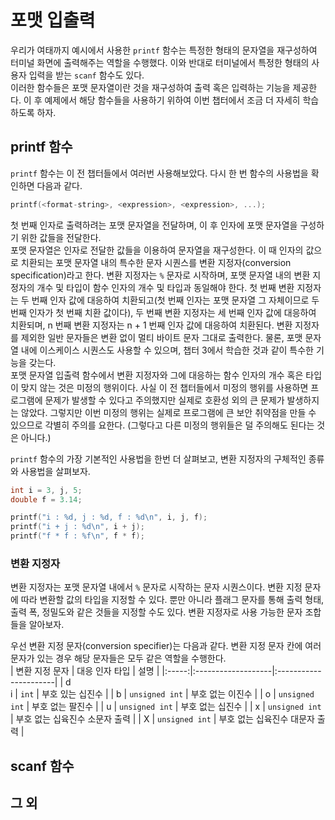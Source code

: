 # 포맷 입출력

우리가 여태까지 예시에서 사용한 ```printf``` 함수는 특정한 형태의 문자열을 재구성하여 터미널 화면에 출력해주는 역할을 수행했다. 이와 반대로 터미널에서 특정한 형태의 사용자 입력을 받는 ```scanf``` 함수도 있다.  
이러한 함수들은 포맷 문자열이란 것을 재구성하여 출력 혹은 입력하는 기능을 제공한다. 이 후 예제에서 해당 함수들을 사용하기 위하여 이번 챕터에서 조금 더 자세히 학습하도록 하자.  

## printf 함수

```printf``` 함수는 이 전 챕터들에서 여러번 사용해보았다. 다시 한 번 함수의 사용법을 확인하면 다음과 같다.  

```c
printf(<format-string>, <expression>, <expression>, ...);
```

첫 번째 인자로 출력하려는 포맷 문자열을 전달하며, 이 후 인자에 포맷 문자열을 구성하기 위한 값들을 전달한다.  
포맷 문자열은 인자로 전달한 값들을 이용하여 문자열을 재구성한다. 이 때 인자의 값으로 치환되는 포맷 문자열 내의 특수한 문자 시퀀스를 변환 지정자(conversion specification)라고 한다. 변환 지정자는 ```%``` 문자로 시작하며, 포맷 문자열 내의 변환 지정자의 개수 및 타입이 함수 인자의 개수 및 타입과 동일해야 한다. 첫 번째 변환 지정자는 두 번째 인자 값에 대응하여 치환되고(첫 번째 인자는 포맷 문자열 그 자체이므로 두 번째 인자가 첫 번째 치환 값이다), 두 번째 변환 지정자는 세 번째 인자 값에 대응하여 치환되며, n 번째 변환 지정자는 n + 1 번째 인자 값에 대응하여 치환된다. 변환 지정자를 제외한 일반 문자들은 변환 없이 멀티 바이트 문자 그대로 출력한다. 물론, 포맷 문자열 내에 이스케이스 시퀀스도 사용할 수 있으며, 챕터 3에서 학습한 것과 같이 특수한 기능을 갖는다.  
포맷 문자열 입출력 함수에서 변환 지정자와 그에 대응하는 함수 인자의 개수 혹은 타입이 맞지 않는 것은 미정의 행위이다. 사실 이 전 챕터들에서 미정의 행위를 사용하면 프로그램에 문제가 발생할 수 있다고 주의했지만 실제로 호환성 외의 큰 문제가 발생하지는 않았다. 그렇지만 이번 미정의 행위는 실제로 프로그램에 큰 보안 취약점을 만들 수 있으므로 각별히 주의를 요한다. (그렇다고 다른 미정의 행위들은 덜 주의해도 된다는 것은 아니다.)  

```printf``` 함수의 가장 기본적인 사용법을 한번 더 살펴보고, 변환 지정자의 구체적인 종류와 사용법을 살펴보자.

```c
int i = 3, j, 5;
double f = 3.14;

printf("i : %d, j : %d, f : %d\n", i, j, f);
printf("i + j : %d\n", i + j);
printf("f * f : %f\n", f * f);
```

### 변환 지정자

변환 지정자는 포맷 문자열 내에서 ```%``` 문자로 시작하는 문자 시퀀스이다. 변환 지정 문자에 따라 변환할 값의 타입을 지정할 수 있다. 뿐만 아니라 플래그 문자를 통해 출력 형태, 출력 폭, 정밀도와 같은 것들을 지정할 수도 있다. 변환 지정자로 사용 가능한 문자 조합들을 알아보자.  

우선 변환 지정 문자(conversion specifier)는 다음과 같다. 변환 지정 문자 칸에 여러 문자가 있는 경우 해당 문자들은 모두 같은 역할을 수행한다.  
| 변환 지정 문자 | 대응 인자 타입 | 설명 |
|:-----:|:-------------------|:----------------------|
| d <br> i | ```int``` | 부호 있는 십진수 |
| b | ```unsigned int``` | 부호 없는 이진수 |
| o | ```unsigned int``` | 부호 없는 팔진수 |
| u | ```unsigned int``` | 부호 없는 십진수 |
| x | ```unsigned int``` | 부호 없는 십육진수 소문자 출력 |
| X | ```unsigned int``` | 부호 없는 십육진수 대문자 출력 |

## scanf 함수



## 그 외